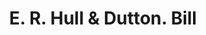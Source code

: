---
doi: 10.7916/D8Q541QM
date_other: '1890'
date_other_textual: 1890-1899
form: printed ephemera
genre:
- Invoices
name:
- E. R. Hull & Dutton
object_in_context_url: https://biggert.cul.columbia.edu/items/view/ave_biggert_01281
subject_hierarchical_geographic:
- Cleveland, Ohio, United States
subject_name:
- E. R. Hull & Dutton
title: E. R. Hull & Dutton. Bill
sort_title: E. R. Hull & Dutton. Bill
call_number: ave_biggert_01281
coordinates:
- 41.48222222222223,-81.66972222222223
pid: ave_biggert_01281
identifiers: ave_biggert_01281
thumbnail: https://derivativo-1.library.columbia.edu/iiif/2/ldpd:343262/full/!256,256/0/native.jpg
permalink: /biggert/ave_biggert_01281/
layout: iiif-image-page
---
